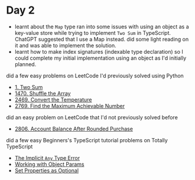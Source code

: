 # Day 2

- learnt about the `Map` type
  ran into some issues with using an object as a key-value store while trying
  to implement `Two Sum` in TypeScript. ChatGPT suggested that I use a Map
  instead. did some light reading on it and was able to implement the solution.
- learnt how to make index signatures (indexable type declaration) so I could
  complete my initial implementation using an object as I'd initially planned.

did a few easy problems on LeetCode I'd previously solved using Python

- [1. Two Sum](https://leetcode.com/problems/two-sum/)
- [1470. Shuffle the Array](https://leetcode.com/problems/shuffle-the-array/submissions/)
- [2469. Convert the Temperature](https://leetcode.com/problems/convert-the-temperature/)
- [2769. Find the Maximum Achievable Number](https://leetcode.com/problems/find-the-maximum-achievable-number/)

did an easy problem on LeetCode that I'd not previously solved before

- [2806. Account Balance After Rounded Purchase](https://leetcode.com/problems/account-balance-after-rounded-purchase/)

did a few easy Beginners's TypeScript tutorial problems on Totally TypeScript

- [The Implicit `Any` Type Error](https://totaltypescript.com/tutorials/beginners-typescript/beginner-s-typescript-section/implicit-any-type-error)
- [Working with Object Params](https://www.totaltypescript.com/tutorials/beginners-typescript/beginner-s-typescript-section/working-with-object-params/exercise)
- [Set Properties as Optional](https://www.totaltypescript.com/tutorials/beginners-typescript/beginner-s-typescript-section/set-properties-as-optional/solution)
